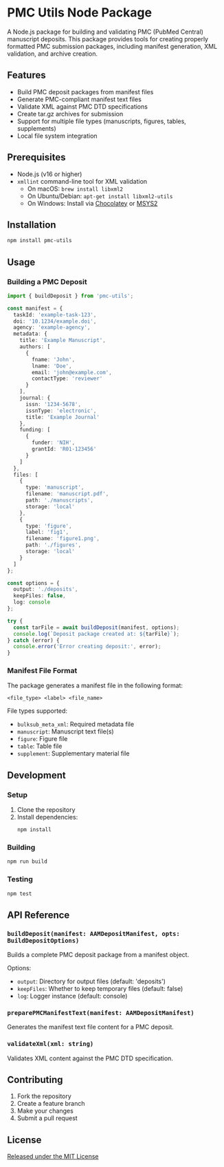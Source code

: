 # PMC Utils Node Package

A Node.js package for building and validating PMC (PubMed Central) manuscript deposits. This package provides tools for creating properly formatted PMC submission packages, including manifest generation, XML validation, and archive creation.

## Features

- Build PMC deposit packages from manifest files
- Generate PMC-compliant manifest text files
- Validate XML against PMC DTD specifications
- Create tar.gz archives for submission
- Support for multiple file types (manuscripts, figures, tables, supplements)
- Local file system integration

## Prerequisites

- Node.js (v16 or higher)
- `xmllint` command-line tool for XML validation
  - On macOS: `brew install libxml2`
  - On Ubuntu/Debian: `apt-get install libxml2-utils`
  - On Windows: Install via [Chocolatey](https://chocolatey.org/) or [MSYS2](https://www.msys2.org/)

## Installation

```bash
npm install pmc-utils
```

## Usage

### Building a PMC Deposit

```typescript
import { buildDeposit } from 'pmc-utils';

const manifest = {
  taskId: 'example-task-123',
  doi: '10.1234/example.doi',
  agency: 'example-agency',
  metadata: {
    title: 'Example Manuscript',
    authors: [
      {
        fname: 'John',
        lname: 'Doe',
        email: 'john@example.com',
        contactType: 'reviewer'
      }
    ],
    journal: {
      issn: '1234-5678',
      issnType: 'electronic',
      title: 'Example Journal'
    },
    funding: [
      {
        funder: 'NIH',
        grantId: 'R01-123456'
      }
    ]
  },
  files: [
    {
      type: 'manuscript',
      filename: 'manuscript.pdf',
      path: './manuscripts',
      storage: 'local'
    },
    {
      type: 'figure',
      label: 'fig1',
      filename: 'figure1.png',
      path: './figures',
      storage: 'local'
    }
  ]
};

const options = {
  output: './deposits',
  keepFiles: false,
  log: console
};

try {
  const tarFile = await buildDeposit(manifest, options);
  console.log(`Deposit package created at: ${tarFile}`);
} catch (error) {
  console.error('Error creating deposit:', error);
}
```

### Manifest File Format

The package generates a manifest file in the following format:
```
<file_type> <label> <file_name>
```

File types supported:
- `bulksub_meta_xml`: Required metadata file
- `manuscript`: Manuscript text file(s)
- `figure`: Figure file
- `table`: Table file
- `supplement`: Supplementary material file

## Development

### Setup

1. Clone the repository
2. Install dependencies:
   ```bash
   npm install
   ```

### Building

```bash
npm run build
```

### Testing

```bash
npm test
```

## API Reference

### `buildDeposit(manifest: AAMDepositManifest, opts: BuildDepositOptions)`

Builds a complete PMC deposit package from a manifest object.

Options:
- `output`: Directory for output files (default: 'deposits')
- `keepFiles`: Whether to keep temporary files (default: false)
- `log`: Logger instance (default: console)

### `preparePMCManifestText(manifest: AAMDepositManifest)`

Generates the manifest text file content for a PMC deposit.

### `validateXml(xml: string)`

Validates XML content against the PMC DTD specification.

## Contributing

1. Fork the repository
2. Create a feature branch
3. Make your changes
4. Submit a pull request

## License

[Released under the MIT License](./LICENSE)
